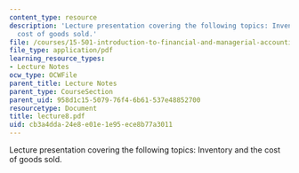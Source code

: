 ```yaml
---
content_type: resource
description: 'Lecture presentation covering the following topics: Inventory and the
  cost of goods sold.'
file: /courses/15-501-introduction-to-financial-and-managerial-accounting-spring-2004/cb3a4dda24e8e01e1e95ece8b77a3011_lecture8.pdf
file_type: application/pdf
learning_resource_types:
- Lecture Notes
ocw_type: OCWFile
parent_title: Lecture Notes
parent_type: CourseSection
parent_uid: 958d1c15-5079-76f4-6b61-537e48852700
resourcetype: Document
title: lecture8.pdf
uid: cb3a4dda-24e8-e01e-1e95-ece8b77a3011
---
```

Lecture presentation covering the following topics: Inventory and the cost of goods sold.

